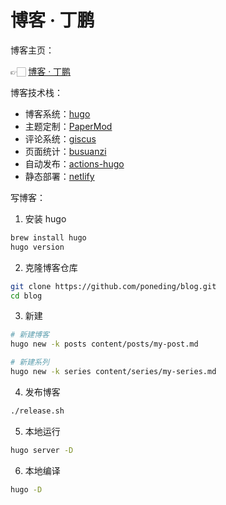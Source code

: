 # 博客 · 丁鹏

博客主页：

👉🏻 [博客 · 丁鹏](https://blog.poneding.com)

博客技术栈：

- 博客系统：[hugo](https://gohugo.io)
- 主题定制：[PaperMod](https://github.com/adityatelange/hugo-PaperMod)
- 评论系统：[giscus](https://giscus.app)
- 页面统计：[busuanzi](https://busuanzi.ibruce.info/)
- 自动发布：[actions-hugo](https://github.com/peaceiris/actions-hugo)
- 静态部署：[netlify](https://www.netlify.com/)

写博客：

1. 安装 hugo

```bash
brew install hugo
hugo version
```

2. 克隆博客仓库

```bash
git clone https://github.com/poneding/blog.git
cd blog
```

3. 新建

```bash
# 新建博客
hugo new -k posts content/posts/my-post.md

# 新建系列
hugo new -k series content/series/my-series.md
```

4. 发布博客

```bash
./release.sh
```

5. 本地运行

```bash
hugo server -D
```

6. 本地编译

```bash
hugo -D
```